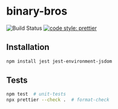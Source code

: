 # binary-bros

![Build Status](https://github.com/duong-jason/binary-bros/workflows/Unit%20Tests/badge.svg)
[![code style: prettier](https://img.shields.io/badge/code_style-prettier-ff69b4.svg?style=flat-square)](https://github.com/prettier/prettier)

## Installation

```bash
npm install jest jest-environment-jsdom
```

## Tests

```bash
npm test  # unit-tests
npx prettier --check .  # format-check
```
